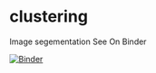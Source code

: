 # clustering 

Image segementation
See On Binder 

[![Binder](https://mybinder.org/badge_logo.svg)](https://mybinder.org/v2/gh/115522/clustering.git/main)

